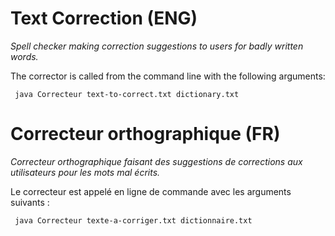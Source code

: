 
# Text Correction (ENG)

<i>Spell checker making correction suggestions to users
for badly written words.</i>

The corrector is called from the command line with the following arguments:

     java Correcteur text-to-correct.txt dictionary.txt


# Correcteur orthographique (FR)

<i>Correcteur orthographique faisant des suggestions de corrections aux utilisateurs
pour les mots mal écrits.</i>

Le correcteur est appelé en ligne de commande avec les arguments suivants :

     java Correcteur texte-a-corriger.txt dictionnaire.txt

